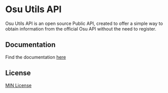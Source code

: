 # Osu Utils API

Osu Utils API is an open source Public API, created to offer a simple way to obtain information from the official Osu API without the need to register.

## Documentation

Find the documentation [here](/)

## License

[MIN License](/LICENSE.md)
